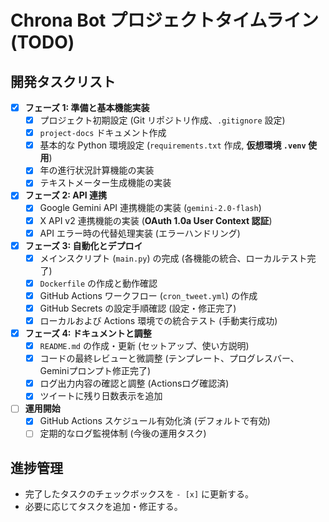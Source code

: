 # Chrona Bot プロジェクトタイムライン (TODO)

## 開発タスクリスト

- [x] **フェーズ 1: 準備と基本機能実装**
  - [x] プロジェクト初期設定 (Git リポジトリ作成、`.gitignore` 設定)
  - [x] `project-docs` ドキュメント作成
  - [x] 基本的な Python 環境設定 (`requirements.txt` 作成, **仮想環境 `.venv` 使用**)
  - [x] 年の進行状況計算機能の実装
  - [x] テキストメーター生成機能の実装
- [x] **フェーズ 2: API 連携**
  - [x] Google Gemini API 連携機能の実装 (`gemini-2.0-flash`)
  - [x] X API v2 連携機能の実装 (**OAuth 1.0a User Context 認証**)
  - [x] API エラー時の代替処理実装 (エラーハンドリング)
- [x] **フェーズ 3: 自動化とデプロイ**
  - [x] メインスクリプト (`main.py`) の完成 (各機能の統合、ローカルテスト完了)
  - [x] `Dockerfile` の作成と動作確認
  - [x] GitHub Actions ワークフロー (`cron_tweet.yml`) の作成
  - [x] GitHub Secrets の設定手順確認 (設定・修正完了)
  - [x] ローカルおよび Actions 環境での統合テスト (手動実行成功)
- [x] **フェーズ 4: ドキュメントと調整**
  - [x] `README.md` の作成・更新 (セットアップ、使い方説明)
  - [x] コードの最終レビューと微調整 (テンプレート、プログレスバー、Geminiプロンプト修正完了)
  - [x] ログ出力内容の確認と調整 (Actionsログ確認済)
  - [x] ツイートに残り日数表示を追加
- [ ] **運用開始**
  - [x] GitHub Actions スケジュール有効化済 (デフォルトで有効)
  - [ ] 定期的なログ監視体制 (今後の運用タスク)

## 進捗管理

*   完了したタスクのチェックボックスを `- [x]` に更新する。
*   必要に応じてタスクを追加・修正する。